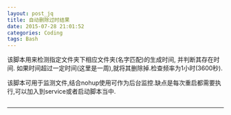 ```yaml
---
layout: post_jq
title: 自动删除过时结果
date: 2015-07-28 21:01:52
categories: Coding
tags: Bash
---
```


该脚本用来检测指定文件夹下相应文件夹(名字匹配)的生成时间, 并判断其存在时间. 如果时间超过一定时间(这里是一周),就将其删除掉.检查频率为1小时(3600秒).

该脚本可用于监测文件,结合nohup使用可作为后台监控.缺点是每次重启都需要执行,可以加入到service或者启动脚本当中.

<pre><code class="language-bash" id="src"></code></pre>

<script>
$.get("/other/scripts/deleteOldJob.sh",function(data,status){
	$("#src").html(data);
	Prism.highlightAll();
});
</script>

------
